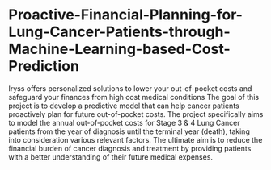 # Proactive-Financial-Planning-for-Lung-Cancer-Patients-through-Machine-Learning-based-Cost-Prediction

Iryss offers personalized solutions to lower your out-of-pocket costs and safeguard your finances from high cost medical conditions
The goal of this project is to develop a predictive model that can help cancer patients proactively plan for future out-of-pocket costs. 
The project specifically aims to model the annual out-of-pocket costs for Stage 3 & 4 Lung Cancer patients from the year of diagnosis until the terminal year (death),
taking into consideration various relevant factors.
The ultimate aim is to reduce the financial burden of cancer diagnosis and treatment by providing patients with a better understanding of their future medical expenses.
